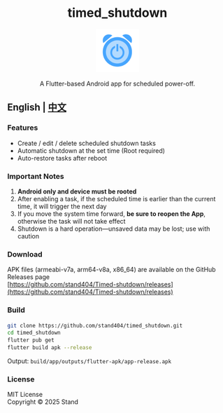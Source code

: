 <div align="center">
    <h1>timed_shutdown</h1>
    <img width=100 src="icos/图标.svg">

A Flutter-based Android app for scheduled power-off.
</div>

## English | [中文](README.md)

### Features
- Create / edit / delete scheduled shutdown tasks  
- Automatic shutdown at the set time (Root required)  
- Auto-restore tasks after reboot

### Important Notes
1. **Android only and device must be rooted**  
2. After enabling a task, if the scheduled time is earlier than the current time, it will trigger the next day  
3. If you move the system time forward, **be sure to reopen the App**, otherwise the task will not take effect
4. Shutdown is a hard operation—unsaved data may be lost; use with caution  

### Download
APK files (armeabi-v7a, arm64-v8a, x86_64) are available on the GitHub Releases page  
[https://github.com/stand404/Timed-shutdown/releases](https://github.com/stand404/Timed-shutdown/releases)

### Build
```bash
git clone https://github.com/stand404/timed_shutdown.git
cd timed_shutdown
flutter pub get
flutter build apk --release
```
Output: `build/app/outputs/flutter-apk/app-release.apk`

### License
MIT License  
Copyright © 2025 Stand
